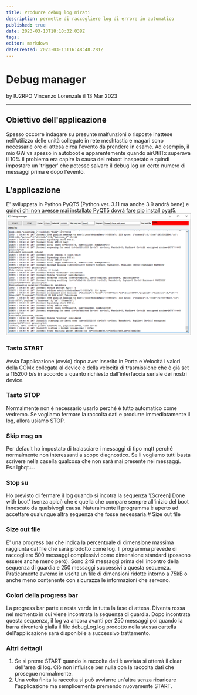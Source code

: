 ```yaml
---
title: Produrre debug log mirati
description: permette di raccogliere log di errore in automatico
published: true
date: 2023-03-13T18:10:32.038Z
tags: 
editor: markdown
dateCreated: 2023-03-13T16:48:48.281Z
---
```


# Debug manager
by IU2RPO Vincenzo Lorenzale il 13 Mar 2023

---
## Obiettivo dell'applicazione
Spesso occorre indagare su presunte malfunzioni o risposte inattese nell'utilizzo delle unità collegate in rete meshtastic e magari sono necessarie ore di attesa circa l'evento da prendere in esame. Ad esempio, il mio GW va spesso in autoboot e apparentemente quando airUtilTx superava il 10% il problema era capire la causa del reboot inaspetato e quindi impostare un 'trigger' che potesse salvare il debug log un certo numero di messaggi prima e dopo l'evento.
## L'applicazione 
E' sviluppata in Python PyQT5 (Python ver. 3.11 ma anche 3.9 andrà bene) e quindi chi non avesse mai installato PyQT5 dovrà fare pip install pyqt5.
![debug_manager_2023-03-13_113956.png](/debug_manager_2023-03-13_113956.png)
### Tasto START
Avvia l'applicazione (ovvio) dopo aver inserito in Porta e Velocità i valori della COMx collegata al device e della velocità di trasmissione che è già set a 115200 b/s in accordo a quanto richiesto dall'interfaccia seriale dei nostri device.
### Tasto STOP
Normalmente non è necessario usarlo perché è tutto automatico come vedremo. Se vogliamo fermare la raccolta dati e produrre immediatamente il log, allora usiamo STOP.
### Skip msg on
Per default ho impostato di tralasciare i messaggi di tipo mqtt perché normalmente non interessanti a scopo diagnostico. Se li vogliamo tutti basta scrivere nella casella qualcosa che non sarà mai presente nei messaggi. Es.: lgbqt+.. 
### Stop su
Ho previsto di fermare il log quando si incotra la sequenza '[Screen] Done with boot' (senza apici) che è quella che compare sempre all'inizio del boot innescato da qualsivogli causa. Naturalmente il programma è aperto ad accettare qualunque altra sequenza che fosse necessaria.# Size out file
### Size out file
E' una progress bar che indica la percentuale di dimensione massima raggiunta dal file che sarà prodotto come log. Il programma prevede di raccogliere 500 messaggi complessivi come dimensione standard (possono essere anche meno però). Sono 249 messaggi prima dell'incontro della sequenza di guardia e 250 messaggi successivi a questa sequenza. Praticamente avremo in uscita un file di dimensioni ridotte intorno a 75kB o anche meno contenente con sicurazza le informazioni che servono.
### Colori della progress bar
La progress bar parte e resta verde in tutta la fase di attesa. Diventa rossa nel momento in cui viene incontrata la sequenza di guardia. Dopo incontrata questa sequenza, il log va ancora avanti per 250 messaggi poi quando la barra diventerà gialla il file debugLog.log prodotto nella stessa cartella dell'applicazione sarà disponibile a successivo trattamento. 
### Altri dettagli
1) Se si preme START quando la raccolta dati è avviata si otterrà il clear dell'area di log. Ciò non influisce per nulla con la raccolta dati che prosegue normalmente.
2) Una volta finita la raccolta si può avviarne un'altra senza ricaricare l'applicazione ma semplicemente premendo nuovamente START.



